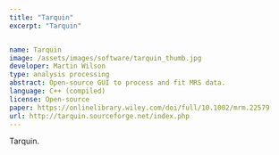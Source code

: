 ```yaml
---
title: "Tarquin"
excerpt: "Tarquin"


name: Tarquin
image: /assets/images/software/tarquin_thumb.jpg
developer: Martin Wilson
type: analysis processing
abstract: Open-source GUI to process and fit MRS data.
language: C++ (compiled)
license: Open-source
paper: https://onlinelibrary.wiley.com/doi/full/10.1002/mrm.22579
url: http://tarquin.sourceforge.net/index.php
---
```


Tarquin.

